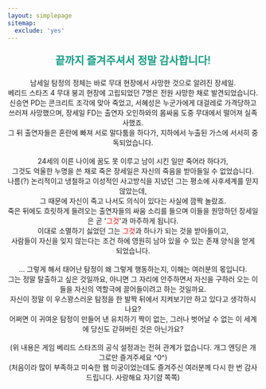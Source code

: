 ```yaml
---
layout: simplepage
sitemap:
  exclude: 'yes'
---
```


<div style="text-align : center;">
<p  style="color:16a085; font-size: 150%; font-weight:600;">끝까지 즐겨주셔서 정말 감사합니다!</p>
<p>
남세일 탐정의 정체는 바로 무대 현장에서 사망한 것으로 알려진 장세일.<br>
베리드 스타즈 4 무대 붕괴 현장에 고립되었던 7명은 전원 사망한 채로 발견되었습니다.<br>
신승연 PD는 콘크리트 조각에 맞아 죽었고, 서혜성은 누군가에게 대걸레로 가격당하고 쓰러져 사망했으며, 장세일 FD는 출연자 오인하와의 몸싸움 도중 무대에서 떨어져 실족사했죠.<br>
그 뒤 출연자들은 혼란에 빠져 서로 말다툼을 하다가, 지하에서 누출된 가스에 서서히 중독되었습니다.<br>
<br>
24세의 이른 나이에 꿈도 못 이루고 남이 시킨 일만 죽어라 하다가,<br>
그것도 억울한 누명을 쓴 채로 죽은 장세일은 자신의 죽음을 받아들일 수 없었습니다.<br>
나름(?) 논리적이고 냉철하고 이성적인 사고방식을 지녔던 그는 평소에 사후세계를 믿지 않았는데,<br>
그 때문에 자신이 죽고 나서도 의식이 있다는 사실에 깜짝 놀랐죠.<br>
죽은 뒤에도 흐릿하게 들려오는 출연자들의 싸움 소리를 들으며 이들을 원망하던 장세일은 곧 '<span style="color: red">그것</span>'과 마주하게 됩니다.<br>
이대로 소멸하기 싫었던 그는 <span style="color: red">그것</span>과 하나가 되는 것을 받아들이고,<br>
사람들이 자신을 잊지 않는다는 조건 하에 영원히 남아 있을 수 있는 존재 양식을 얻게 되었습니다.<br>
<br>
... 그렇게 해서 태어난 탐정이 왜 그렇게 행동하는지, 이해는 여러분의 몫입니다.<br>
그는 정말 탈출하고 싶은 것일까요, 아니면 그 자리에 안주하면서 자신을 구하러 오는 이들을 자신의 역할극에 끌어들이려고 하는 것일까요.<br>
자신이 정말 이 우스꽝스러운 탐정을 한 발짝 뒤에서 지켜보기만 하고 있다고 생각하시나요?<br>
어쩌면 이 귀여운 탐정이 만들어 낸 유치하기 짝이 없는, 그러나 벗어날 수 없는 이 세계에 당신도 갇혀버린 것은 아닌가요?<br>
<br>
(위 내용은 게임 베리드 스타즈의 공식 설정과는 전혀 관계가 없습니다. 개그 엔딩은 개그로만 즐겨주세요 &#94;0&#94;)<br>
(처음이라 많이 부족하고 미숙한 웹 미궁이었는데도 즐겨주신 여러분께 다시 한 번 감사드립니다. 사랑해요 자기얌 쪽쪽)<br>
</p>
</div>